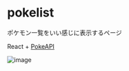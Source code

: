 # pokelist 

ポケモン一覧をいい感じに表示するページ

React + [PokeAPI](https://pokeapi.co/)

![image](https://user-images.githubusercontent.com/44778704/219049761-dbbae26c-f599-474b-81cb-19decd6b627a.png)
